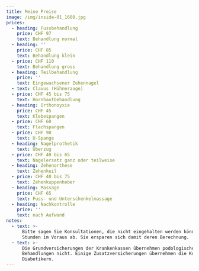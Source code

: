 ```yaml
---
title: Meine Preise
image: /img/inside-01_1600.jpg
prices:
  - heading: Fussbehandlung
    price: CHF 97
    text: Behandlung normal
  - heading: ''
    price: CHF 85
    text: Behandlung klein
  - price: CHF 110
    text: Behandlung gross
  - heading: Teilbehandlung
    price: ''
    text: Eingewachsener Zehennagel
  - text: Clavus (Hühnerauge)
  - price: CHF 45 bis 75
    text: Hornhautbehandlung
  - heading: Orthonoyxie
    price: CHF 45
    text: Klebespangen
  - price: CHF 60
    text: Flachspangen
  - price: CHF 90
    text: U-Spange
  - heading: Nagelprothetik
    text: Überzug
  - price: CHF 40 bis 65
    text: Nagelersatz ganz oder teilweise
  - heading: Zehenorthese
    text: Zehenkeil
  - price: CHF 40 bis 75
    text: Zehenkuppenheber
  - heading: Massage
    price: CHF 65
    text: Fuss- und Unterschenkelmassage
  - heading: Nachkontrolle
    price: ''
    text: nach Aufwand
notes:
  - text: >-
      Bitte sagen Sie Konsultationen, die nicht eingehalten werden können, 24
      Stunden im Voraus ab. Sie ersparen sich damit deren Berechnung.
  - text: >-
      Die Grundversicherungen der Krankenkassen übernehmen podologische
      Behandlungen nicht. Einige Zusatzversicherungen übernehmen die Kosten bei
      Diabetikern.
---
```


